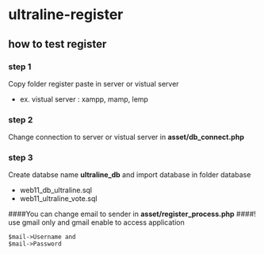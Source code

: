 # ultraline-register

## how to test register

### step 1
Copy folder register paste in server or vistual server
- ex. vistual server : xampp, mamp, lemp

### step 2
Change connection to server or vistual server in **asset/db_connect.php**

### step 3
Create databse name **ultraline_db** and import database in folder database
- web11_db_ultraline.sql
- web11_ultraline_vote.sql

####You can change email to sender in **asset/register_process.php**
####! use gmail only and gmail enable to access application
```
$mail->Username and
$mail->Password
```
